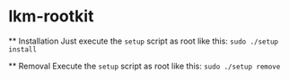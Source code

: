 # lkm-rootkit
** Installation
Just execute the `setup` script as root like this: `sudo ./setup install`

** Removal
Execute the `setup` script as root like this: `sudo ./setup remove`
